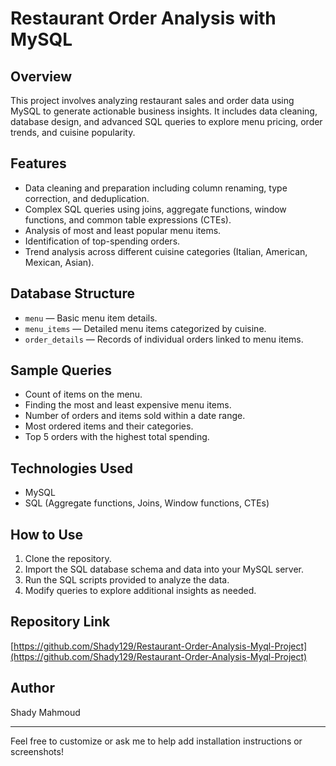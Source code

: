 # Restaurant Order Analysis with MySQL

## Overview
This project involves analyzing restaurant sales and order data using MySQL to generate actionable business insights. It includes data cleaning, database design, and advanced SQL queries to explore menu pricing, order trends, and cuisine popularity.

## Features
- Data cleaning and preparation including column renaming, type correction, and deduplication.
- Complex SQL queries using joins, aggregate functions, window functions, and common table expressions (CTEs).
- Analysis of most and least popular menu items.
- Identification of top-spending orders.
- Trend analysis across different cuisine categories (Italian, American, Mexican, Asian).

## Database Structure
- `menu` — Basic menu item details.
- `menu_items` — Detailed menu items categorized by cuisine.
- `order_details` — Records of individual orders linked to menu items.

## Sample Queries
- Count of items on the menu.
- Finding the most and least expensive menu items.
- Number of orders and items sold within a date range.
- Most ordered items and their categories.
- Top 5 orders with the highest total spending.

## Technologies Used
- MySQL
- SQL (Aggregate functions, Joins, Window functions, CTEs)

## How to Use
1. Clone the repository.
2. Import the SQL database schema and data into your MySQL server.
3. Run the SQL scripts provided to analyze the data.
4. Modify queries to explore additional insights as needed.

## Repository Link
[https://github.com/Shady129/Restaurant-Order-Analysis-Myql-Project](https://github.com/Shady129/Restaurant-Order-Analysis-Myql-Project)

## Author
Shady Mahmoud

---

Feel free to customize or ask me to help add installation instructions or screenshots!
